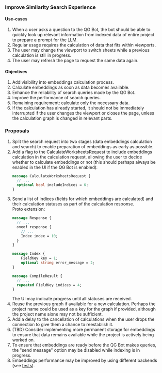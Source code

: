 ### Improve Similarity Search Experience

#### Use-cases
1. When a user asks a question to the QG Bot, the bot should be able to quickly look up relevant information
from indexed data of entire project to prepare a prompt for the LLM.
2. Regular usage requires the calculation of data that fits within viewports.
3. The user may change the viewport to switch sheets while a previous calculation is still in progress.
4. The user may refresh the page to request the same data again.

#### Objectives
1. Add visibility into embeddings calculation process.
2. Calculate embeddings as soon as data becomes available.
3. Enhance the reliability of search queries made by the QG Bot.
4. Improve the performance of search queries.
5. Remaining requirement: calculate only the necessary data.
6. If the calculation has already started, it should not be immediately interrupted if the user changes
the viewport or closes the page, unless the calculation graph is changed in relevant parts.

### Proposals
1. Split the search request into two stages (data embeddings calculation and search) to enable preparation of embeddings as early as possible.
2. Add a flag to the CalculateWorksheetsRequest to include embeddings calculation in the calculation request, allowing
the user to decide whether to calculate embeddings or not (this should perhaps always be enabled in the UI if the QG Bot is enabled):
   ```protobuf
   message CalculateWorksheetsRequest {
     // ...
     optional bool includeIndices = 6;
   }
   ```
3. Send a list of indices (fields for which embeddings are calculated) and their calculation statuses as part of the calculation response.  
   Proto extension:
   ```protobuf
   message Response {
     // ...
     oneof response {
       // ...
       Index index = 10;
     }
   }

   message Index {
       FieldKey key = 1;
       optional string error_message = 2;
   }

   message CompileResult {
     // ...
     repeated FieldKey indices = 4;
   }
   ```
   The UI may indicate progress until all statuses are received.
4. Reuse the previous graph if available for a new calculation. Perhaps the project name could be used as a key for the graph if provided,
although the project name alone may not be sufficient.
5. Add a delay to the cancellation of calculations when the user drops the connection to give them a chance to reestablish it.
6. (TBD) Consider implementing more permanent storage for embeddings to ensure that data remains available while the project is actively being worked on.
7. To ensure that embeddings are ready before the QG Bot makes queries, the "send message" option may be disabled while indexing is in progress.
8. Embeddings performance may be improved by using different backends (see [tests](https://gitlab.deltixhub.com/Deltix/openai-apps/dial-rag/-/blob/development/docs/new_in_rag_jan_2025.md?ref_type=heads&plain=1#L60)).